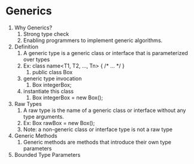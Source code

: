 # Generics
1. Why Generics?
    1. Strong type check
    2. Enabling programmers to implement generic algorithms.
2. Definition
    1. A generic type is a generic class or interface that is parameterized over types
    2. Ex: class name<T1, T2, ..., Tn> { /* ... */ }
        1. public class Box<T>
    3. generic type invocation
        1. Box<Integer> integerBox;
    4. instantiate this class
        1. Box<Integer> integerBox = new Box<Integer>();
3. Raw Types
    1. A raw type is the name of a generic class or interface without any type arguments.
    2. Ex: Box rawBox = new Box();
    3. Note: a non-generic class or interface type is not a raw type
4. Generic Methods
    1. Generic methods are methods that introduce their own type parameters
5. Bounded Type Parameters